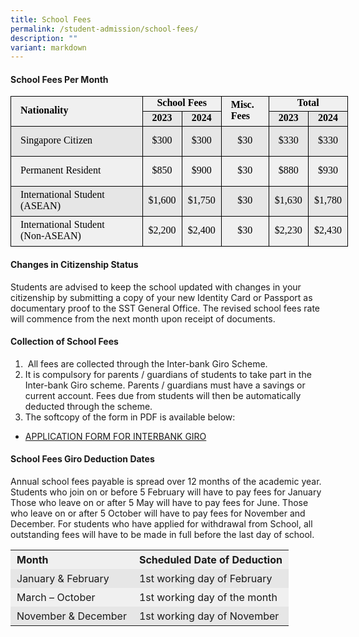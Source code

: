 ```yaml
---
title: School Fees
permalink: /student-admission/school-fees/
description: ""
variant: markdown
---
```

#### School Fees Per Month

  

<table style="font-family: Arial, Helvetica, sans-serif; font-size: small; font-style: normal; font-variant-ligatures: normal; font-variant-caps: normal; font-weight: 400; letter-spacing: normal; orphans: 2; text-align: start; text-transform: none; white-space: normal; widows: 2; word-spacing: 0px; -webkit-text-stroke-width: 0px; background-color: rgb(255, 255, 255); text-decoration-thickness: initial; text-decoration-style: initial; text-decoration-color: initial; color: rgb(80, 0, 80); border-collapse: collapse; width: 405pt;" width="540" cellspacing="0" cellpadding="0" border="0"><colgroup><col style="width: 165pt;" width="220"><col style="width: 48pt;" span="5" width="64"></colgroup><tbody><tr style="height: 15pt;" height="20"><td style="margin: 0px; height: 30pt; width: 165pt; font-size: 12pt; font-weight: 700; font-family: &quot;Times New Roman&quot;, serif; vertical-align: middle; border-width: 1pt 0.5pt 0.5pt 1pt; border-style: solid; border-color: windowtext; background: rgb(240, 240, 240); padding-left: 15px; padding-top: 1px; padding-right: 1px; color: black;" width="220" height="40" rowspan="2">Nationality</td><td style="margin: 0px; border-left: none; width: 96pt; font-size: 12pt; font-weight: 700; font-family: &quot;Times New Roman&quot;, serif; text-align: center; vertical-align: middle; border-top: 1pt solid windowtext; border-right: 0.5pt solid windowtext; border-bottom: 0.5pt solid windowtext; background: rgb(240, 240, 240); padding-top: 1px; padding-right: 1px; padding-left: 1px; color: black;" width="128" colspan="2">School Fees</td><td style="margin: 0px; width: 48pt; font-size: 12pt; font-weight: 700; font-family: &quot;Times New Roman&quot;, serif; vertical-align: middle; border-width: 1pt 0.5pt 0.5pt; border-style: solid; border-color: windowtext; background: rgb(240, 240, 240); padding-left: 15px; padding-top: 1px; padding-right: 1px; color: black;" width="64" rowspan="2">Misc. Fees</td><td style="margin: 0px; border-right: 1pt solid black; border-left: none; width: 96pt; font-size: 12pt; font-weight: 700; font-family: &quot;Times New Roman&quot;, serif; text-align: center; vertical-align: middle; border-top: 1pt solid windowtext; border-bottom: 0.5pt solid windowtext; background: rgb(240, 240, 240); padding-top: 1px; padding-right: 1px; padding-left: 1px; color: black;" width="128" colspan="2">Total</td></tr><tr style="height: 15pt;" height="20"><td style="margin: 0px; height: 15pt; border-top: none; border-left: none; width: 48pt; font-size: 12pt; font-weight: 700; font-family: &quot;Times New Roman&quot;, serif; text-align: center; vertical-align: middle; border-right: 0.5pt solid windowtext; border-bottom: 0.5pt solid windowtext; background: rgb(230, 230, 230); padding-top: 1px; padding-right: 1px; padding-left: 1px; color: black;" width="64" height="20">2023</td><td style="margin: 0px; border-top: none; border-left: none; width: 48pt; font-size: 12pt; font-weight: 700; font-family: &quot;Times New Roman&quot;, serif; text-align: center; vertical-align: middle; border-right: 0.5pt solid windowtext; border-bottom: 0.5pt solid windowtext; background: rgb(230, 230, 230); padding-top: 1px; padding-right: 1px; padding-left: 1px; color: black;" width="64">2024</td><td style="margin: 0px; border-top: none; border-left: none; width: 48pt; font-size: 12pt; font-weight: 700; font-family: &quot;Times New Roman&quot;, serif; text-align: center; vertical-align: middle; border-right: 0.5pt solid windowtext; border-bottom: 0.5pt solid windowtext; background: rgb(230, 230, 230); padding-top: 1px; padding-right: 1px; padding-left: 1px; color: black;" width="64">2023</td><td style="margin: 0px; border-top: none; border-left: none; width: 48pt; font-size: 12pt; font-weight: 700; font-family: &quot;Times New Roman&quot;, serif; text-align: center; vertical-align: middle; border-right: 1pt solid windowtext; border-bottom: 0.5pt solid windowtext; background: rgb(230, 230, 230); padding-top: 1px; padding-right: 1px; padding-left: 1px; color: black;" width="64">2024</td></tr><tr style="height: 36pt;" height="48"><td style="margin: 0px; height: 36pt; border-top: none; width: 165pt; font-size: 12pt; font-family: &quot;Times New Roman&quot;, serif; vertical-align: middle; border-right: 0.5pt solid windowtext; border-bottom: 0.5pt solid windowtext; border-left: 1pt solid windowtext; background: rgb(230, 230, 230); padding-left: 15px; padding-top: 1px; padding-right: 1px; color: black;" width="220" height="48">Singapore Citizen</td><td style="margin: 0px; border-top: none; border-left: none; width: 48pt; font-size: 12pt; font-family: &quot;Times New Roman&quot;, serif; text-align: center; vertical-align: middle; border-right: 0.5pt solid windowtext; border-bottom: 0.5pt solid windowtext; background: rgb(230, 230, 230); padding-top: 1px; padding-right: 1px; padding-left: 1px; color: black;" width="64">$300</td><td style="margin: 0px; border-top: none; border-left: none; width: 48pt; font-size: 12pt; font-family: &quot;Times New Roman&quot;, serif; text-align: center; vertical-align: middle; border-right: 0.5pt solid windowtext; border-bottom: 0.5pt solid windowtext; background: rgb(230, 230, 230); padding-top: 1px; padding-right: 1px; padding-left: 1px; color: black;" width="64">$300</td><td style="margin: 0px; border-top: none; border-left: none; width: 48pt; font-size: 12pt; font-family: &quot;Times New Roman&quot;, serif; text-align: center; vertical-align: middle; border-right: 0.5pt solid windowtext; border-bottom: 0.5pt solid windowtext; background: rgb(230, 230, 230); padding-top: 1px; padding-right: 1px; padding-left: 1px; color: black;" width="64">$30</td><td style="margin: 0px; border-top: none; border-left: none; width: 48pt; font-size: 12pt; font-family: &quot;Times New Roman&quot;, serif; text-align: center; vertical-align: middle; border-right: 0.5pt solid windowtext; border-bottom: 0.5pt solid windowtext; background: rgb(230, 230, 230); padding-top: 1px; padding-right: 1px; padding-left: 1px; color: black;" width="64">$330</td><td style="margin: 0px; border-top: none; border-left: none; width: 48pt; font-size: 12pt; font-family: &quot;Times New Roman&quot;, serif; text-align: center; vertical-align: middle; border-right: 1pt solid windowtext; border-bottom: 0.5pt solid windowtext; background: rgb(230, 230, 230); padding-top: 1px; padding-right: 1px; padding-left: 1px; color: black;" width="64">$330</td></tr><tr style="height: 36pt;" height="48"><td style="margin: 0px; height: 36pt; border-top: none; width: 165pt; font-size: 12pt; font-family: &quot;Times New Roman&quot;, serif; vertical-align: middle; border-right: 0.5pt solid windowtext; border-bottom: 0.5pt solid windowtext; border-left: 1pt solid windowtext; background: rgb(240, 240, 240); padding-left: 15px; padding-top: 1px; padding-right: 1px; color: black;" width="220" height="48">Permanent Resident</td><td style="margin: 0px; border-top: none; border-left: none; width: 48pt; font-size: 12pt; font-family: &quot;Times New Roman&quot;, serif; text-align: center; vertical-align: middle; border-right: 0.5pt solid windowtext; border-bottom: 0.5pt solid windowtext; background: rgb(240, 240, 240); padding-top: 1px; padding-right: 1px; padding-left: 1px; color: black;" width="64">$850</td><td style="margin: 0px; border-top: none; border-left: none; width: 48pt; font-size: 12pt; font-family: &quot;Times New Roman&quot;, serif; text-align: center; vertical-align: middle; border-right: 0.5pt solid windowtext; border-bottom: 0.5pt solid windowtext; background: rgb(240, 240, 240); padding-top: 1px; padding-right: 1px; padding-left: 1px; color: black;" width="64">$900</td><td style="margin: 0px; border-top: none; border-left: none; width: 48pt; font-size: 12pt; font-family: &quot;Times New Roman&quot;, serif; text-align: center; vertical-align: middle; border-right: 0.5pt solid windowtext; border-bottom: 0.5pt solid windowtext; background: rgb(240, 240, 240); padding-top: 1px; padding-right: 1px; padding-left: 1px; color: black;" width="64">$30</td><td style="margin: 0px; border-top: none; border-left: none; width: 48pt; font-size: 12pt; font-family: &quot;Times New Roman&quot;, serif; text-align: center; vertical-align: middle; border-right: 0.5pt solid windowtext; border-bottom: 0.5pt solid windowtext; background: rgb(240, 240, 240); padding-top: 1px; padding-right: 1px; padding-left: 1px; color: black;" width="64">$880</td><td style="margin: 0px; border-top: none; border-left: none; width: 48pt; font-size: 12pt; font-family: &quot;Times New Roman&quot;, serif; text-align: center; vertical-align: middle; border-right: 1pt solid windowtext; border-bottom: 0.5pt solid windowtext; background: rgb(240, 240, 240); padding-top: 1px; padding-right: 1px; padding-left: 1px; color: black;" width="64">$930</td></tr><tr style="height: 36pt;" height="48"><td style="margin: 0px; height: 36pt; border-top: none; width: 165pt; font-size: 12pt; font-family: &quot;Times New Roman&quot;, serif; vertical-align: middle; border-right: 0.5pt solid windowtext; border-bottom: 0.5pt solid windowtext; border-left: 1pt solid windowtext; background: rgb(230, 230, 230); padding-left: 15px; padding-top: 1px; padding-right: 1px; color: black;" width="220" height="48">International Student<br>(ASEAN)</td><td style="margin: 0px; border-top: none; border-left: none; width: 48pt; font-size: 12pt; font-family: &quot;Times New Roman&quot;, serif; text-align: center; vertical-align: middle; border-right: 0.5pt solid windowtext; border-bottom: 0.5pt solid windowtext; background: rgb(230, 230, 230); padding-top: 1px; padding-right: 1px; padding-left: 1px; color: black;" width="64">$1,600</td><td style="margin: 0px; border-top: none; border-left: none; width: 48pt; font-size: 12pt; font-family: &quot;Times New Roman&quot;, serif; text-align: center; vertical-align: middle; border-right: 0.5pt solid windowtext; border-bottom: 0.5pt solid windowtext; background: rgb(230, 230, 230); padding-top: 1px; padding-right: 1px; padding-left: 1px; color: black;" width="64">$1,750</td><td style="margin: 0px; border-top: none; border-left: none; width: 48pt; font-size: 12pt; font-family: &quot;Times New Roman&quot;, serif; text-align: center; vertical-align: middle; border-right: 0.5pt solid windowtext; border-bottom: 0.5pt solid windowtext; background: rgb(230, 230, 230); padding-top: 1px; padding-right: 1px; padding-left: 1px; color: black;" width="64">$30</td><td style="margin: 0px; border-top: none; border-left: none; width: 48pt; font-size: 12pt; font-family: &quot;Times New Roman&quot;, serif; text-align: center; vertical-align: middle; border-right: 0.5pt solid windowtext; border-bottom: 0.5pt solid windowtext; background: rgb(230, 230, 230); padding-top: 1px; padding-right: 1px; padding-left: 1px; color: black;" width="64">$1,630</td><td style="margin: 0px; border-top: none; border-left: none; width: 48pt; font-size: 12pt; font-family: &quot;Times New Roman&quot;, serif; text-align: center; vertical-align: middle; border-right: 1pt solid windowtext; border-bottom: 0.5pt solid windowtext; background: rgb(230, 230, 230); padding-top: 1px; padding-right: 1px; padding-left: 1px; color: black;" width="64">$1,780</td></tr><tr style="height: 36pt;" height="48"><td style="margin: 0px; height: 36pt; border-top: none; width: 165pt; font-size: 12pt; font-family: &quot;Times New Roman&quot;, serif; vertical-align: middle; border-right: 0.5pt solid windowtext; border-bottom: 1pt solid windowtext; border-left: 1pt solid windowtext; background: rgb(240, 240, 240); padding-left: 15px; padding-top: 1px; padding-right: 1px; color: black;" width="220" height="48">International Student<br>(Non-ASEAN)</td><td style="margin: 0px; border-top: none; border-left: none; width: 48pt; font-size: 12pt; font-family: &quot;Times New Roman&quot;, serif; text-align: center; vertical-align: middle; border-right: 0.5pt solid windowtext; border-bottom: 1pt solid windowtext; background: rgb(240, 240, 240); padding-top: 1px; padding-right: 1px; padding-left: 1px; color: black;" width="64">$2,200</td><td style="margin: 0px; border-top: none; border-left: none; width: 48pt; font-size: 12pt; font-family: &quot;Times New Roman&quot;, serif; text-align: center; vertical-align: middle; border-right: 0.5pt solid windowtext; border-bottom: 1pt solid windowtext; background: rgb(240, 240, 240); padding-top: 1px; padding-right: 1px; padding-left: 1px; color: black;" width="64">$2,400</td><td style="margin: 0px; border-top: none; border-left: none; width: 48pt; font-size: 12pt; font-family: &quot;Times New Roman&quot;, serif; text-align: center; vertical-align: middle; border-right: 0.5pt solid windowtext; border-bottom: 1pt solid windowtext; background: rgb(240, 240, 240); padding-top: 1px; padding-right: 1px; padding-left: 1px; color: black;" width="64">$30</td><td style="margin: 0px; border-top: none; border-left: none; width: 48pt; font-size: 12pt; font-family: &quot;Times New Roman&quot;, serif; text-align: center; vertical-align: middle; border-right: 0.5pt solid windowtext; border-bottom: 1pt solid windowtext; background: rgb(240, 240, 240); padding-top: 1px; padding-right: 1px; padding-left: 1px; color: black;" width="64">$2,230</td><td style="margin: 0px; border-top: none; border-left: none; width: 48pt; font-size: 12pt; font-family: &quot;Times New Roman&quot;, serif; text-align: center; vertical-align: middle; border-right: 1pt solid windowtext; border-bottom: 1pt solid windowtext; background: rgb(240, 240, 240); padding-top: 1px; padding-right: 1px; padding-left: 1px; color: black;" width="64">$2,430</td></tr></tbody></table>




#### Changes in Citizenship Status

Students are advised to keep the school updated with changes in your citizenship by submitting a copy of your new Identity Card or Passport as documentary proof to the SST General Office. The revised school fees rate will commence from the next month upon receipt of documents.

#### Collection of School Fees

1.  &nbsp;All fees are collected through the Inter-bank Giro Scheme.
2.  It is compulsory for parents / guardians of students to take part in the Inter-bank Giro scheme. Parents / guardians must have a savings or current account. Fees due from students will then be automatically deducted through the scheme.
3.  The softcopy of the form in PDF is available below:
* [APPLICATION FORM FOR INTERBANK GIRO](/files/APPLICATION_FORM_FOR_INTERBANK_GIRO.pdf)

#### School Fees Giro Deduction Dates

Annual school fees payable is spread over 12 months of the academic year. Students who join on or before 5 February will have to pay fees for January Those who leave on or after 5 May will have to pay fees for June. Those who leave on or after 5 October will have to pay fees for November and December. For students who have applied for withdrawal from School, all outstanding fees will have to be made in full before the last day of school.

<table style="box-sizing: inherit; border-collapse: collapse; border-spacing: 0px; width: 820px; max-width: 100%;"><tbody style="box-sizing: inherit;"><tr style="box-sizing: inherit; background: rgb(240, 240, 240);"><td style="box-sizing: inherit; padding: 5px 10px; border-color: transparent;"><strong style="box-sizing: inherit; font-weight: bold;">Month</strong></td><td style="box-sizing: inherit; padding: 5px 10px; border-color: transparent;"><strong style="box-sizing: inherit; font-weight: bold;">Scheduled Date of Deduction</strong></td></tr><tr style="box-sizing: inherit; background: rgb(230, 230, 230);"><td style="box-sizing: inherit; padding: 5px 10px; border-color: transparent;">January &amp; February</td><td style="box-sizing: inherit; padding: 5px 10px; border-color: transparent;">1st working day of February</td></tr><tr style="box-sizing: inherit; background: rgb(240, 240, 240);"><td style="box-sizing: inherit; padding: 5px 10px; border-color: transparent;">March – October</td><td style="box-sizing: inherit; padding: 5px 10px; border-color: transparent;">1st working day of the month</td></tr><tr style="box-sizing: inherit; background: rgb(230, 230, 230);"><td style="box-sizing: inherit; padding: 5px 10px; border-color: transparent;">November &amp; December</td><td style="box-sizing: inherit; padding: 5px 10px; border-color: transparent;">1st working day of November</td></tr></tbody></table>